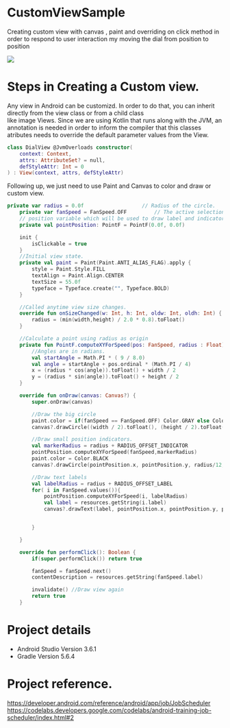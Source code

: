 # CustomViewSample
Creating custom view with canvas , paint and overriding on click method in order to respond to user interaction my moving the dial from position to position

![](https://i.imgur.com/7k9pdkh.png)

# Steps in Creating a Custom view. 

Any view in Android can be customizd. In order to do that, you can inherit directly from the view class or from a child class  
like image Views. Since we are using Kotlin that runs along with the JVM, an annotation is needed in order to inform the compiler
that this classes atributes needs to override the default parameter values from the View. 


```kotlin
class DialView @JvmOverloads constructor(
    context: Context,
    attrs: AttributeSet? = null,
    defStyleAttr: Int = 0
) : View(context, attrs, defStyleAttr)
```
Following up, we just need to use Paint and Canvas to color and draw or custom view. 

```kotlin
private var radius = 0.0f                   // Radius of the circle.
    private var fanSpeed = FanSpeed.OFF         // The active selection.
    // position variable which will be used to draw label and indicator circle position
    private val pointPosition: PointF = PointF(0.0f, 0.0f)

    init {
        isClickable = true
    }
    //Initial view state.
    private val paint = Paint(Paint.ANTI_ALIAS_FLAG).apply {
        style = Paint.Style.FILL
        textAlign = Paint.Align.CENTER
        textSize = 55.0f
        typeface = Typeface.create("", Typeface.BOLD)
    }

    //Called anytime view size changes.
    override fun onSizeChanged(w: Int, h: Int, oldw: Int, oldh: Int) {
        radius = (min(width,height) / 2.0 * 0.8).toFloat()
    }

    //Calculate a point using radius as origin
    private fun PointF.computeXYForSpeed(pos: FanSpeed, radius : Float){
        //Angles are in radians.
        val startAngle = Math.PI * ( 9 / 8.0)
        val angle = startAngle + pos.ordinal * (Math.PI / 4)
        x = (radius * cos(angle)).toFloat() + width / 2
        y = (radius * sin(angle)).toFloat() + height / 2
    }

    override fun onDraw(canvas: Canvas?) {
        super.onDraw(canvas)

        //Draw the big circle
        paint.color = if(fanSpeed == FanSpeed.OFF) Color.GRAY else Color.GREEN
        canvas?.drawCircle((width / 2).toFloat(), (height / 2).toFloat(),radius, paint)

        //Draw small position indicators.
        val markerRadius = radius + RADIUS_OFFSET_INDICATOR
        pointPosition.computeXYForSpeed(fanSpeed,markerRadius)
        paint.color = Color.BLACK
        canvas?.drawCircle(pointPosition.x, pointPosition.y, radius/12, paint)

        //Draw text labels
        val labelRadius = radius + RADIUS_OFFSET_LABEL
        for( i in FanSpeed.values()){
            pointPosition.computeXYForSpeed(i, labelRadius)
            val label = resources.getString(i.label)
            canvas?.drawText(label, pointPosition.x, pointPosition.y, paint)


        }

    }

    override fun performClick(): Boolean {
        if(super.performClick()) return true

        fanSpeed = fanSpeed.next()
        contentDescription = resources.getString(fanSpeed.label)

        invalidate() //Draw view again
        return true
    }
```

# Project details 

* Android Studio Version 3.6.1 
* Gradle Version 5.6.4 

# Project reference.

https://developer.android.com/reference/android/app/job/JobScheduler 
https://codelabs.developers.google.com/codelabs/android-training-job-scheduler/index.html#2

